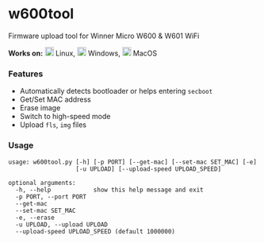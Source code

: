 # w600tool
Firmware upload tool for Winner Micro W600 & W601 WiFi

**Works on:** 
<img src="https://cdn.rawgit.com/simple-icons/simple-icons/develop/icons/linux.svg" width="18" height="18" /> Linux,
<img src="https://cdn.rawgit.com/simple-icons/simple-icons/develop/icons/windows.svg" width="18" height="18" /> Windows,
<img src="https://cdn.rawgit.com/simple-icons/simple-icons/develop/icons/apple.svg" width="18" height="18" /> MacOS

### Features
- Automatically detects bootloader or helps entering `secboot`
- Get/Set MAC address
- Erase image
- Switch to high-speed mode
- Upload `fls`, `img` files

### Usage
```log
usage: w600tool.py [-h] [-p PORT] [--get-mac] [--set-mac SET_MAC] [-e]
                   [-u UPLOAD] [--upload-speed UPLOAD_SPEED]

optional arguments:
  -h, --help            show this help message and exit
  -p PORT, --port PORT
  --get-mac
  --set-mac SET_MAC
  -e, --erase
  -u UPLOAD, --upload UPLOAD
  --upload-speed UPLOAD_SPEED (default 1000000)
```
